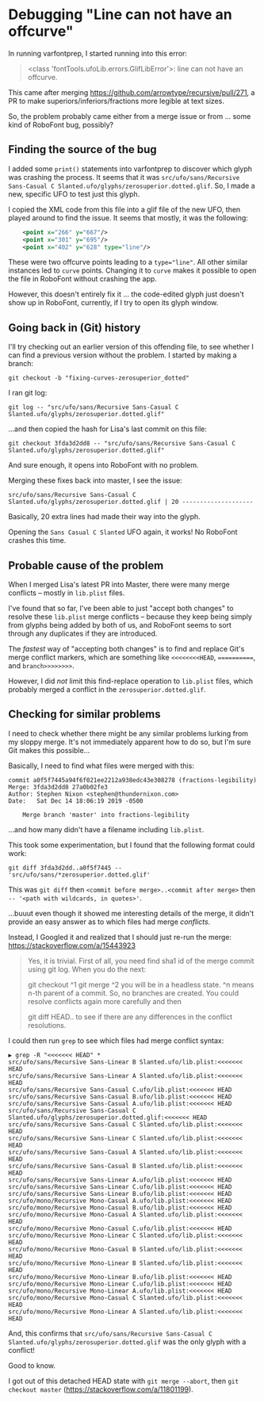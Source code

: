 # Debugging "Line can not have an offcurve"

In running varfontprep, I started running into this error:

> <class 'fontTools.ufoLib.errors.GlifLibError'>: line can not have an offcurve.

This came after merging https://github.com/arrowtype/recursive/pull/271, a PR to make superiors/inferiors/fractions more legible at text sizes.

So, the problem probably came either from a merge issue or from ... some kind of RoboFont bug, possibly?

## Finding the source of the bug

I added some `print()` statements into varfontprep to discover which glyph was crashing the process. It seems that it was `src/ufo/sans/Recursive Sans-Casual C Slanted.ufo/glyphs/zerosuperior.dotted.glif`. So, I made a new, specific UFO to test just this glyph.

I copied the XML code from this file into a glif file of the new UFO, then played around to find the issue. It seems that mostly, it was the following:

```XML
    <point x="266" y="667"/>
    <point x="301" y="695"/>
    <point x="402" y="628" type="line"/>
```

These were two offcurve points leading to a `type="line"`. All other similar instances led to `curve` points. Changing it to `curve` makes it possible to open the file in RoboFont without crashing the app.

However, this doesn't entirely fix it ... the code-edited glyph just doesn't show up in RoboFont, currently, if I try to open its glyph window.

## Going back in (Git) history

I'll try checking out an earlier version of this offending file, to see whether I can find a previous version without the problem. I started by making a branch:

```
git checkout -b "fixing-curves-zerosuperior_dotted"
```

I ran git log:

```
git log -- "src/ufo/sans/Recursive Sans-Casual C Slanted.ufo/glyphs/zerosuperior.dotted.glif"
```

...and then copied the hash for Lisa's last commit on this file:

```
git checkout 3fda3d2dd8 -- "src/ufo/sans/Recursive Sans-Casual C Slanted.ufo/glyphs/zerosuperior.dotted.glif"
```

And sure enough, it opens into RoboFont with no problem.

Merging these fixes back into master, I see the issue:

```
src/ufo/sans/Recursive Sans-Casual C Slanted.ufo/glyphs/zerosuperior.dotted.glif | 20 --------------------
```

Basically, 20 extra lines had made their way into the glyph.

Opening the `Sans Casual C Slanted` UFO again, it works! No RoboFont crashes this time.

## Probable cause of the problem

When I merged Lisa's latest PR into Master, there were many merge conflicts – mostly in `lib.plist` files. 

I've found that so far, I've been able to just "accept both changes" to resolve these `lib.plist` merge conflicts – because they keep being simply from glyphs being added by both of us, and RoboFont seems to sort through any duplicates if they are introduced.

The _fastest_ way of "accepting both changes" is to find and replace Git's merge conflict markers, which are something like `<<<<<<<<HEAD`, `==========`, and `branch>>>>>>>>`. 

However, I did _not_ limit this find-replace operation to `lib.plist` files, which probably merged a conflict in the `zerosuperior.dotted.glif`.

## Checking for similar problems

I need to check whether there might be any similar problems lurking from my sloppy merge. It's not immediately apparent how to do so, but I'm sure Git makes this possible...

Basically, I need to find what files were merged with this:

```
commit a0f5f7445a94f6f021ee2212a938edc43e308278 (fractions-legibility)
Merge: 3fda3d2dd8 27a0b02fe3
Author: Stephen Nixon <stephen@thundernixon.com>
Date:   Sat Dec 14 18:06:19 2019 -0500

    Merge branch 'master' into fractions-legibility
```

...and how many didn't have a filename including `lib.plist`.


This took some experimentation, but I found that the following format could work:

```
git diff 3fda3d2dd..a0f5f7445 -- 'src/ufo/sans/*zerosuperior.dotted.glif'
```

This was `git diff` then `<commit before merge>..<commit after merge>` then `-- '<path with wildcards, in quotes>'`.

...buuut even though it showed me interesting details of the merge, it didn't provide an easy answer as to which files had merge _conflicts_.

Instead, I Googled it and realized that I should just re-run the merge: https://stackoverflow.com/a/15443923

> Yes, it is trivial. First of all, you need find sha1 id of the merge commit using git log. When you do the next:
> 
> git checkout <sha1>^1
> git merge <sha1>^2
> you will be in a headless state. ^n means n-th parent of a commit. So, no branches are created. You could resolve conflicts again more carefully and then
> 
> git diff HEAD..<sha1>
> to see if there are any differences in the conflict resolutions.

I could then run `grep` to see which files had merge conflict syntax:

```
▶ grep -R "<<<<<<< HEAD" *
src/ufo/sans/Recursive Sans-Linear B Slanted.ufo/lib.plist:<<<<<<< HEAD
src/ufo/sans/Recursive Sans-Linear A Slanted.ufo/lib.plist:<<<<<<< HEAD
src/ufo/sans/Recursive Sans-Casual C.ufo/lib.plist:<<<<<<< HEAD
src/ufo/sans/Recursive Sans-Casual B.ufo/lib.plist:<<<<<<< HEAD
src/ufo/sans/Recursive Sans-Casual A.ufo/lib.plist:<<<<<<< HEAD
src/ufo/sans/Recursive Sans-Casual C Slanted.ufo/glyphs/zerosuperior.dotted.glif:<<<<<<< HEAD
src/ufo/sans/Recursive Sans-Casual C Slanted.ufo/lib.plist:<<<<<<< HEAD
src/ufo/sans/Recursive Sans-Linear C Slanted.ufo/lib.plist:<<<<<<< HEAD
src/ufo/sans/Recursive Sans-Casual A Slanted.ufo/lib.plist:<<<<<<< HEAD
src/ufo/sans/Recursive Sans-Casual B Slanted.ufo/lib.plist:<<<<<<< HEAD
src/ufo/sans/Recursive Sans-Linear A.ufo/lib.plist:<<<<<<< HEAD
src/ufo/sans/Recursive Sans-Linear C.ufo/lib.plist:<<<<<<< HEAD
src/ufo/sans/Recursive Sans-Linear B.ufo/lib.plist:<<<<<<< HEAD
src/ufo/mono/Recursive Mono-Casual A.ufo/lib.plist:<<<<<<< HEAD
src/ufo/mono/Recursive Mono-Casual B.ufo/lib.plist:<<<<<<< HEAD
src/ufo/mono/Recursive Mono-Casual A Slanted.ufo/lib.plist:<<<<<<< HEAD
src/ufo/mono/Recursive Mono-Casual C.ufo/lib.plist:<<<<<<< HEAD
src/ufo/mono/Recursive Mono-Linear C Slanted.ufo/lib.plist:<<<<<<< HEAD
src/ufo/mono/Recursive Mono-Casual B Slanted.ufo/lib.plist:<<<<<<< HEAD
src/ufo/mono/Recursive Mono-Linear B Slanted.ufo/lib.plist:<<<<<<< HEAD
src/ufo/mono/Recursive Mono-Linear B.ufo/lib.plist:<<<<<<< HEAD
src/ufo/mono/Recursive Mono-Linear C.ufo/lib.plist:<<<<<<< HEAD
src/ufo/mono/Recursive Mono-Linear A.ufo/lib.plist:<<<<<<< HEAD
src/ufo/mono/Recursive Mono-Casual C Slanted.ufo/lib.plist:<<<<<<< HEAD
src/ufo/mono/Recursive Mono-Linear A Slanted.ufo/lib.plist:<<<<<<< HEAD
```

And, this confirms that `src/ufo/sans/Recursive Sans-Casual C Slanted.ufo/glyphs/zerosuperior.dotted.glif` was the only glyph with a conflict!

Good to know.

I got out of this detached HEAD state with `git merge --abort`, then `git checkout master` (https://stackoverflow.com/a/11801199).
